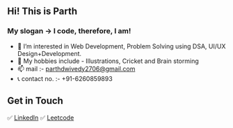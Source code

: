 ## Hi! This is Parth

### My slogan -> I code, therefore, I am!

- 👀 I’m interested in Web Development, Problem Solving using DSA, UI/UX Design+Development.
- 🌱 My hobbies include - Illustrations, Cricket and Brain storming
- 📫 mail :- parthdwivedy2706@gmail.com
- 📞 contact no. :- +91-6260859893

## Get in Touch
✅  [LinkedIn](www.linkedin.com/in/parthdwivedi2706)
✅  [Leetcode](https://leetcode.com/parthdwivedy2706/)

